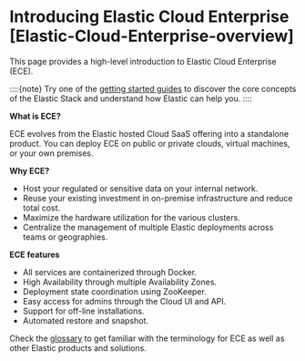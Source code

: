 # Introducing Elastic Cloud Enterprise [Elastic-Cloud-Enterprise-overview]

This page provides a high-level introduction to Elastic Cloud Enterprise (ECE).

::::{note}
Try one of the [getting started guides](https://www.elastic.co/guide/en/starting-with-the-elasticsearch-platform-and-its-solutions/current/getting-started-guides.html) to discover the core concepts of the Elastic Stack and understand how Elastic can help you.
::::


**What is ECE?**

ECE evolves from the Elastic hosted Cloud SaaS offering into a standalone product. You can deploy ECE on public or private clouds, virtual machines, or your own premises.

**Why ECE?**

* Host your regulated or sensitive data on your internal network.
* Reuse your existing investment in on-premise infrastructure and reduce total cost.
* Maximize the hardware utilization for the various clusters.
* Centralize the management of multiple Elastic deployments across teams or geographies.

**ECE features**

* All services are containerized through Docker.
* High Availability through multiple Availability Zones.
* Deployment state coordination using ZooKeeper.
* Easy access for admins through the Cloud UI and API.
* Support for off-line installations.
* Automated restore and snapshot.

Check the [glossary](https://www.elastic.co/guide/en/elastic-stack-glossary/current/terms.html) to get familiar with the terminology for ECE as well as other Elastic products and solutions.
